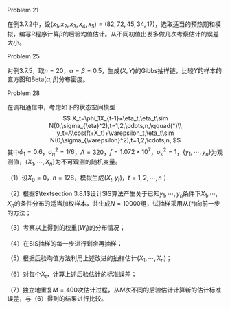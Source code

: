 Problem 21

在例3.7.2中，设$(x_1,x_2,x_3,x_4,x_5)=(82,72,45,34,17)$，选取适当的预热期和模拟，编写R程序计算$\beta$的后验均值估计。从不同初值出发多做几次考察估计的误差大小。

Problem 25

对例3.7.5，取$n=20$，$\alpha=\beta=0.5$，生成$(X,Y)$的Gibbs抽样链，比较$Y$的样本的直方图和$\text{Beta}(\alpha,\beta)$分布密度。

Problem 28

在调相通信中，考虑如下的状态空间模型
$$
X_t=\phi_1X_{t-1}+\eta_t,\eta_t\sim N(0,\sigma_{\eta}^2),t=1,2,\cdots,n,\qquad(*)\\
y_t=A\cos(ft+X_t)+\varepsilon_t,\eta_t\sim N(0,\sigma_{\varepsilon}^2),t=1,2,\cdots,n,
$$
其中$\phi_1=0.6$，$\sigma_{\eta}^2=1/6$，$A=320$，$f=1.072\times 10^7$，$\sigma_{\varepsilon}^2=1$，$\{y_1,\cdots,y_n\}$为观测值，$\{X_1,\cdots,X_n\}$为不可观测的随机变量。

（1）设$X_0=0$，$n=128$，模拟生成$(X_t,y_t)$，$t=1,2,\cdots,n$；

（2）根据$\textsection 3.8.1$设计SIS算法产生关于已知$y_1,\cdots,y_n$条件下$X_1,\cdots,X_n$的条件分布的适当加权样本，共生成$N=10000$组，试抽样采用从$(*)$向前一步的方法；

（3）考察以上得到的权重$\{W_i\}$的分布情况；

（4）在SIS抽样的每一步进行剩余再抽样；

（5）根据后验均值方法利用上述改进的抽样估计$(X_1,\cdots,X_n)$；

（6）对每个$X_t$，计算上述后验估计的标准误差；

（7）独立地重复$M=400$次估计过程，从$M$次不同的后验估计计算新的估计标准误差，与（6）得到的结果进行比较。